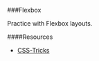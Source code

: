 ###Flexbox

Practice with Flexbox layouts.

####Resources

* [CSS-Tricks](https://css-tricks.com/snippets/css/a-guide-to-flexbox/)